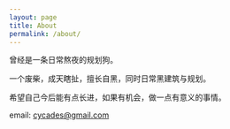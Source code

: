 ```yaml
---
layout: page
title: About
permalink: /about/
---
```


曾经是一条日常熬夜的规划狗。

一个废柴，成天瞎扯，擅长自黑，同时日常黑建筑与规划。

希望自己今后能有点长进，如果有机会，做一点有意义的事情。

email: cycades@gmail.com
